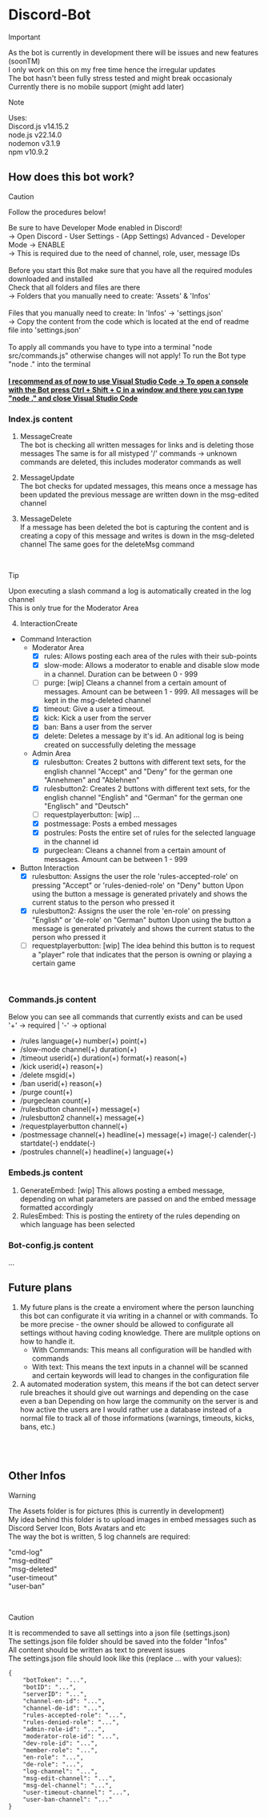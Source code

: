 # Discord-Bot
> [!IMPORTANT]
> As the bot is currently in development there will be issues and new features (soonTM)<br />
> I only work on this on my free time hence the irregular updates<br />
> The bot hasn't been fully stress tested and might break occasionaly<br />
> Currently there is no mobile support (might add later)<br />

> [!NOTE]
> Uses:<br />
> Discord.js v14.15.2<br />
> node.js v22.14.0<br />
> nodemon v3.1.9<br />
> npm v10.9.2<br >

<h2>How does this bot work?</h2>

> [!CAUTION]
> Follow the procedures below!<br />

Be sure to have Developer Mode enabled in Discord!<br />
-> Open Discord - User Settings - (App Settings) Advanced - Developer Mode -> ENABLE<br />
-> This is required due to the need of channel, role, user, message IDs<br />
<br />
Before you start this Bot make sure that you have all the required modules downloaded and installed<br />
Check that all folders and files are there<br />
-> Folders that you manually need to create: 'Assets' & 'Infos'<br />
<br />
Files that you manually need to create: In 'Infos' -> 'settings.json'<br />
-> Copy the content from the code which is located at the end of readme file into 'settings.json'<br />
<br />
To apply all commands you have to type into a terminal "node src/commands.js" otherwise changes
will not apply! To run the Bot type "node ." into the terminal<br />
<br />
**<ins>I recommend as of now to use Visual Studio Code -> To open a console with the Bot press Ctrl + Shift + C
in a window and there you can type "node ." and close Visual Studio Code</ins>**<br />

<h3>Index.js content</h3>

1. MessageCreate<br />
The bot is checking all written messages for links and is deleting those messages
The same is for all mistyped '/' commands -> unknown commands are deleted, this
includes moderator commands as well<br />

2. MessageUpdate<br />
The bot checks for updated messages, this means once a message has been updated
the previous message are written down in the msg-edited channel<br />

3. MessageDelete<br />
If a message has been deleted the bot is capturing the content and is creating a
copy of this message and writes is down in the msg-deleted channel
The same goes for the deleteMsg command<br />
<br />

> [!TIP]
> Upon executing a slash command a log is automatically created in the log channel<br />
> This is only true for the Moderator Area<br />

4. InteractionCreate
  - Command Interaction<br />
    - Moderator Area<br />
	  - [x] rules: Allows posting each area of the rules with their sub-points<br />
	  - [x] slow-mode: Allows a moderator to enable and disable slow mode in a channel. Duration can be between 0 - 999<br />
	  - [ ] purge: [wip] Cleans a channel from a certain amount of messages. Amount can be between 1 - 999. All messages will be kept in the msg-deleted channel<br />
	  - [x] timeout: Give a user a timeout. <br />
	  - [x] kick: Kick a user from the server<br />
	  - [x] ban: Bans a user from the server<br />
	  - [x] delete: Deletes a message by it's id. An aditional log is being created on successfully deleting the message<br />
 
    - Admin Area<br />
	  - [x] rulesbutton: Creates 2 buttons with different text sets, for the english channel "Accept" and "Deny" for the german one "Annehmen" and "Ablehnen"<br />
	  - [x] rulesbutton2: Creates 2 buttons with different text sets, for the english channel "English" and "German" for the german one "Englisch" and "Deutsch"<br />
	  - [ ] requestplayerbutton: [wip] ...<br />
	  - [x] postmessage: Posts a embed messages<br />
	  - [x] postrules: Posts the entire set of rules for the selected language in the channel id<br />
	  - [x] purgeclean: Cleans a channel from a certain amount of messages. Amount can be between 1 - 999<br />
  
  - Button Interaction<br />
	- [x] rulesbutton: Assigns the user the role 'rules-accepted-role' on pressing "Accept" or 'rules-denied-role' on "Deny" button
			Upon using the button a message is generated privately and shows the current status to the person who pressed it<br />
	- [x] rulesbutton2: Assigns the user the role 'en-role' on pressing "English" or 'de-role' on "German" button
			Upon using the button a message is generated privately and shows the current status to the person who pressed it<br />
	- [ ] requestplayerbutton: [wip] The idea behind this button is to request a "player" role that indicates that the person is owning
			or playing a certain game<br />
<br />

<h3>Commands.js content</h3>

Below you can see all commands that currently exists and can be used<br />
'+' -> required | '-' -> optional<br />
- /rules language(+) number(+) point(+)
- /slow-mode channel(+) duration(+)
- /timeout userid(+) duration(+) format(+) reason(+)
- /kick userid(+) reason(+)
- /delete msgid(+)
- /ban userid(+) reason(+)
- /purge count(+)
- /purgeclean count(+)
- /rulesbutton channel(+) message(+)
- /rulesbutton2 channel(+) message(+)
- /requestplayerbutton channel(+)
- /postmessage channel(+) headline(+) message(+) image(-) calender(-) startdate(-) enddate(-)
- /postrules channel(+) headline(+) language(+)

<h3>Embeds.js content</h3>

1. GenerateEmbed: [wip] This allows posting a embed message, depending on what parameters are passed on and the embed message formatted accordingly<br />
2. RulesEmbed: This is posting the entirety of the rules depending on which language has been selected<br />

<h3>Bot-config.js content</h3>

...<br />

<h2>Future plans</h2>

1. My future plans is the create a enviroment where the person launching this bot can configurate it via writing in a channel or with commands.
   To be more precise - the owner should be allowed to configurate all settings without having coding knowledge.
   There are mulitple options on how to handle it.<br />
   - With Commands: This means all configuration will be handled with commands<br />
   - With text: This means the text inputs in a channel will be scanned and certain keywords will lead to changes in the configuration file<br />
2. A automated moderation system, this means if the bot can detect server rule breaches it should give out warnings and depending on the case even a ban
   Depending on how large the community on the server is and how active the users are I would rather use a database instead of a normal file to track
   all of those informations (warnings, timeouts, kicks, bans, etc.)<br />


<br />
<br />

<h2>Other Infos</h2>

> [!WARNING]
> The Assets folder is for pictures (this is currently in development)<br />
> My idea behind this folder is to upload images in embed messages such as<br />
> Discord Server Icon, Bots Avatars and etc<br />
> The way the bot is written, 5 log channels are required:<br />
> 
> "cmd-log"<br />
> "msg-edited"<br />
> "msg-deleted"<br />
> "user-timeout"<br />
> "user-ban"<br />
<br />

> [!CAUTION]
> It is recommended to save all settings into a json file (settings.json)<br />
> The settings.json file folder should be saved into the folder "Infos"<br />
> All content should be written as text to prevent issues<br />
> The settings.json file should look like this (replace ... with your values):<br />

```
{
	"botToken": "...",
	"botID": "...",
	"serverID": "...",
	"channel-en-id": "...",
	"channel-de-id": "...",
	"rules-accepted-role": "...",
	"rules-denied-role": "...",
	"admin-role-id": "...",
	"moderator-role-id": "...",
	"dev-role-id": "...",
	"member-role": "...",
	"en-role": "...",
	"de-role": "...",
	"log-channel": "...",
	"msg-edit-channel": "...",
	"msg-del-channel": "...",
	"user-timeout-channel": "...",
	"user-ban-channel": "..."
}
```